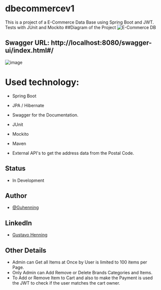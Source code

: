 # dbecommercev1

This is a project of a E-Commerce Data Base using Spring Boot and JWT. Tests with JUnit and Mockito
##Diagram of the Project
![E-Commerce DB](https://github.com/guhenning/dbecommercev1/assets/39813412/7679c825-afa7-400f-8aed-387ffb8ed648)
## Swagger URL: http://localhost:8080/swagger-ui/index.html#/
![image](https://github.com/guhenning/dbecommercev1/assets/39813412/4b8da618-7051-4f42-92e2-1fdc63b51d12)


# Used technology:
- Spring Boot
- JPA / Hibernate
- Swagger for the Documentation.
- JUnit
- Mockito
- Maven

- External API's to get the address data from the Postal Code. 

## Status
- In Development

## Author
- [@Guhenning](https://github.com/guhenning)

## LinkedIn
- [Gustavo Henning](https://www.linkedin.com/in/gustavo-henning/)



## Other Details
- Admin can Get all Items at Once by User is limited to 100 items per Page.
- Only Admin can Add Remove or Delete Brands Categories and Items.
- To Add or Remove Item to Cart and also to make the Payment is used the JWT to check if the user matches the cart owner.
